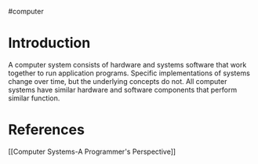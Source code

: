 #computer
# Introduction
A computer system consists of hardware and systems software that work together to run application programs. Specific implementations of systems change over time, but the underlying concepts do not. All computer systems have similar hardware and software components that perform similar function.
# References 
[[Computer Systems-A Programmer's Perspective]]

